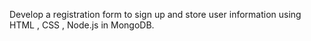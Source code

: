 Develop a registration form to sign up and store user information using HTML , CSS , Node.js in MongoDB.

